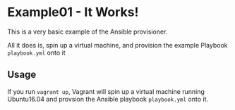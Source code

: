 # Example01 - It Works!

This is a very basic example of the Ansible provisioner.

All it does is, spin up a virtual machine, and provision the example Playbook `playbook.yml` onto it

## Usage

If you run `vagrant up`, Vagrant will spin up a virtual machine running Ubuntu16.04 and provsion the Ansible playbook `playbook.yml` onto it.